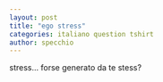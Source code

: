 ```yaml
---
layout: post
title: "ego stress"
categories: italiano question tshirt
author: specchio
---
```

stress... forse generato da te stess?
